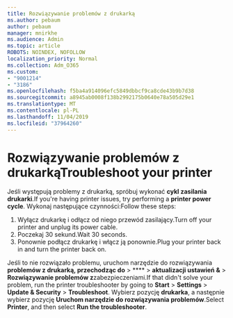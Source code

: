 ```yaml
---
title: Rozwiązywanie problemów z drukarką
ms.author: pebaum
author: pebaum
manager: mnirkhe
ms.audience: Admin
ms.topic: article
ROBOTS: NOINDEX, NOFOLLOW
localization_priority: Normal
ms.collection: Adm_O365
ms.custom:
- "9001214"
- "3186"
ms.openlocfilehash: f5ba4a914096efc5849dbbcf9ca8cde43b9b7d38
ms.sourcegitcommit: a8945ab0008f138b2992175b0640e78a505d29e1
ms.translationtype: MT
ms.contentlocale: pl-PL
ms.lasthandoff: 11/04/2019
ms.locfileid: "37964260"
---
```

# <a name="troubleshoot-your-printer"></a><span data-ttu-id="dd56e-102">Rozwiązywanie problemów z drukarką</span><span class="sxs-lookup"><span data-stu-id="dd56e-102">Troubleshoot your printer</span></span>

<span data-ttu-id="dd56e-103">Jeśli występują problemy z drukarką, spróbuj wykonać **cykl zasilania drukarki**.</span><span class="sxs-lookup"><span data-stu-id="dd56e-103">If you're having printer issues, try performing a **printer power cycle**.</span></span> <span data-ttu-id="dd56e-104">Wykonaj następujące czynności:</span><span class="sxs-lookup"><span data-stu-id="dd56e-104">Follow these steps:</span></span>

1. <span data-ttu-id="dd56e-105">Wyłącz drukarkę i odłącz od niego przewód zasilający.</span><span class="sxs-lookup"><span data-stu-id="dd56e-105">Turn off your printer and unplug its power cable.</span></span>
2. <span data-ttu-id="dd56e-106">Poczekaj 30 sekund.</span><span class="sxs-lookup"><span data-stu-id="dd56e-106">Wait 30 seconds.</span></span>
3. <span data-ttu-id="dd56e-107">Ponownie podłącz drukarkę i włącz ją ponownie.</span><span class="sxs-lookup"><span data-stu-id="dd56e-107">Plug your printer back in and turn the printer back on.</span></span>

<span data-ttu-id="dd56e-108">Jeśli to nie rozwiązało problemu, uruchom narzędzie do rozwiązywania **problemów z drukarką, przechodząc do** > \*\*\*\* > **aktualizacji ustawień &** > **Rozwiązywanie problemów z**zabezpieczeniami.</span><span class="sxs-lookup"><span data-stu-id="dd56e-108">If that didn't solve your problem, run the printer troubleshooter by going to **Start** > **Settings** > **Update & Security** > **Troubleshoot**.</span></span> <span data-ttu-id="dd56e-109">Wybierz pozycję **drukarka**, a następnie wybierz pozycję **Uruchom narzędzie do rozwiązywania problemów**.</span><span class="sxs-lookup"><span data-stu-id="dd56e-109">Select **Printer**, and then select **Run the troubleshooter**.</span></span>